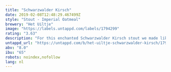 ```yaml
---
title: "Schwarzwalder Kirsch"
date: 2019-02-08T12:48:29.467499Z
style: "Stout - Imperial Oatmeal"
brewery: "Het Uiltje"
image: "https://labels.untappd.com/labels/1794299"
rating: "3.63"
description: "For this enchanted Schwarzwalder Kirsch stout we made like Repunzel and let down our hair in Germany’s enchanted Black Forest. You know, the grim fairy-tale settings for Grimm Brother self-flagellation and fun? Well, those Black Forest fairies also know how to distill a mean sharp-nosed cherry liquor known as Schwarzwalder Kirsch. Dark and murky with a touch of vanilla and raison around the edges, this distinctive chilly weather sweet stout is best sipped in castles amongst cuckoo clocks. A tart, puckery fairy-tale capable of knocking the dirndl off of Sleeping Beauty, that girl Gretel and every wicked Grimm Gros- mutter every put to paper."
untappd_url: "https://untappd.com/b/het-uiltje-schwarzwalder-kirsch/1794299"
abv: "8.0"
ibu: "65"
robots: noindex,nofollow
lang: nl
---
```

